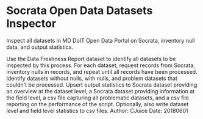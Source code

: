 # Socrata Open Data Datasets Inspector
Inspect all datasets in MD DoIT Open Data Portal on Socrata, inventory null data, and output statistics.

Use the Data Freshness Report dataset to identify all datasets to be inspected by this process.
For each dataset, request records from Socrata, inventory nulls in records, and repeat until all records have been
 processed.
Identify datasets without nulls, with nulls, and problem datasets that couldn't be processed.
Upsert output statistics to Socrata dataset providing an overview at the dataset level, a Socrata dataset
 providing information at the field level, a csv file capturing all problematic datasets, and a csv file
 reporting on the performance of the script. Optionally, also write dataset level and field level statistics to csv files.
Author: CJuice
Date: 20180601
